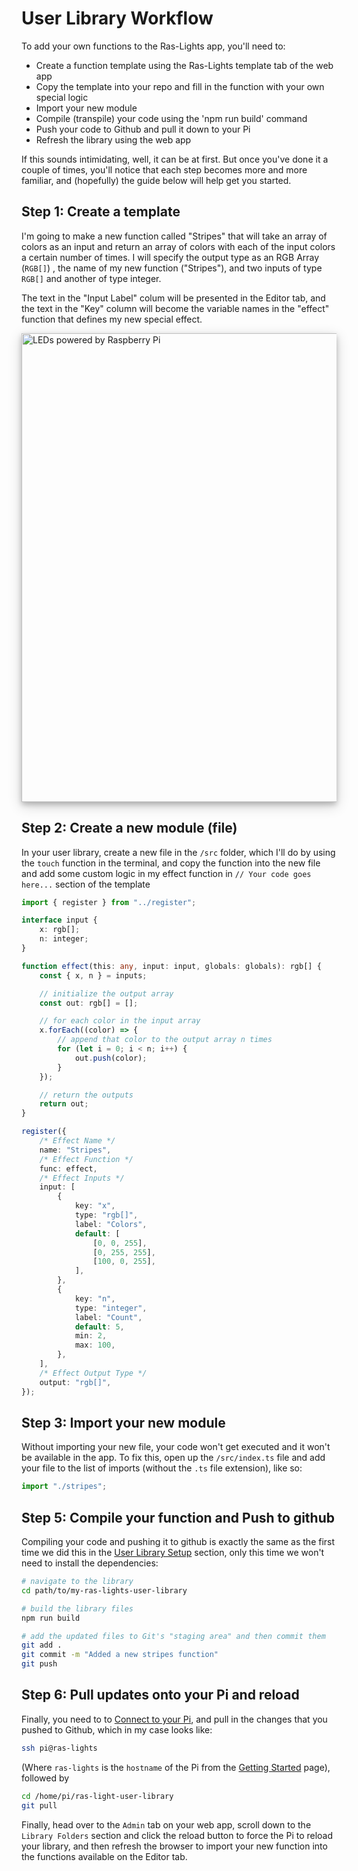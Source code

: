 # User Library Workflow

To add your own functions to the Ras-Lights app, you'll need to:

-   Create a function template using the Ras-Lights template tab of the web app
-   Copy the template into your repo and fill in the function with your own
    special logic 
-   Import your new module
-   Compile (transpile) your code using the 'npm run build' command
-   Push your code to Github and pull it down to your Pi
-   Refresh the library using the web app

If this sounds intimidating, well, it can be at first. But once you've done it
a couple of times, you'll notice that each step becomes more and more familiar,
and (hopefully) the guide below will help get you started.

## Step 1: Create a template

I'm going to make a new function called "Stripes" that will take an array of
colors as an input and return an array of colors with each of the input colors a
certain number of times. I will specify the output type as an RGB Array (`RGB[]`) , the
name of my new function ("Stripes"), and two inputs of type `RGB[]` and another
of type integer.

The text in the "Input Label" colum will be presented in the Editor tab, and
the text in the "Key" column will become the variable names in the "effect"
function that defines my new special effect.

<img 
    src="/ras-lights/assets/images/template-settings.png" 
    alt="LEDs powered by Raspberry Pi" 
    style="width:750px; box-shadow: 0 4px 8px 0 rgb(0 0 0 / 20%), 0 6px 20px 0 rgb(0 0 0 / 19%);"/>


## Step 2: Create a new module (file)

In your user library, create a new file in the `/src` folder, which I'll do by
using the `touch` function in the terminal, and copy the function into the new
file and add some custom logic in my effect function in `// Your code goes here...` section of the template

```ts
import { register } from "../register";

interface input {
    x: rgb[];
    n: integer;
}

function effect(this: any, input: input, globals: globals): rgb[] {
    const { x, n } = inputs;

    // initialize the output array
    const out: rgb[] = [];

    // for each color in the input array
    x.forEach((color) => {
        // append that color to the output array n times
        for (let i = 0; i < n; i++) {
            out.push(color);
        }
    });

    // return the outputs
    return out;
}

register({
    /* Effect Name */
    name: "Stripes",
    /* Effect Function */
    func: effect,
    /* Effect Inputs */
    input: [
        {
            key: "x",
            type: "rgb[]",
            label: "Colors",
            default: [
                [0, 0, 255],
                [0, 255, 255],
                [100, 0, 255],
            ],
        },
        {
            key: "n",
            type: "integer",
            label: "Count",
            default: 5,
            min: 2,
            max: 100,
        },
    ],
    /* Effect Output Type */
    output: "rgb[]",
});
```

## Step 3: Import your new module

Without importing your new file, your code won't get executed and it won't be
available in the app. To fix this, open up the `/src/index.ts` file and add
your file to the list of imports (without the `.ts` file extension), like so:

```ts
import "./stripes";
```

## Step 5: Compile your function and Push to github

Compiling your code and pushing it to github is exactly the same as the first
time we did this in the [User Library Setup](../user-library-setup) section, only
this time we won't need to install the dependencies:

```bash
# navigate to the library
cd path/to/my-ras-lights-user-library

# build the library files
npm run build

# add the updated files to Git's "staging area" and then commit them
git add .
git commit -m "Added a new stripes function"
git push
```

## Step 6: Pull updates onto your Pi and reload

Finally, you need to to [Connect to your Pi](../connecting-to-your-pi), and pull
in the changes that you pushed to Github, which in my case looks like:

```sh
ssh pi@ras-lights
```

(Where `ras-lights` is the `hostname` of the Pi from the [Getting
Started](../getting-started) page), followed by

```sh
cd /home/pi/ras-light-user-library
git pull
```

Finally, head over to the `Admin` tab on your web app, scroll down to the
`Library Folders` section and click the reload button to force the Pi to reload
your library, and then refresh the browser to import your new function into the
functions available on the Editor tab.
